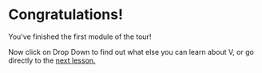# Congratulations!

You've finished the first module of the tour!

Now click on Drop Down to find out what else you can learn about
V, or go directly to the [next lesson.](../basics/1)

